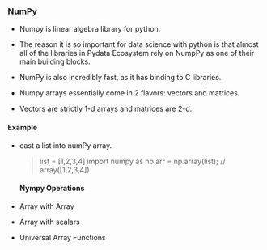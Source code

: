 
### NumPy
 - Numpy is linear algebra library for python.
 - The reason it is so important for data science with python is that almost all of the libraries in Pydata Ecosystem rely on NumpPy as one of their main building blocks.
 - NumPy is also incredibly fast, as it has binding to C libraries.

 - Numpy arrays essentially come in 2 flavors: vectors and matrices.
 - Vectors are strictly 1-d arrays and matrices are 2-d.

 #### Example 
- cast a list into numPy array.
  > list = [1,2,3,4]
  > import numpy as np
  > arr = np.array(list);   // array([1,2,3,4])

  #### Nympy Operations

- Array with Array
- Array with scalars
- Universal Array Functions